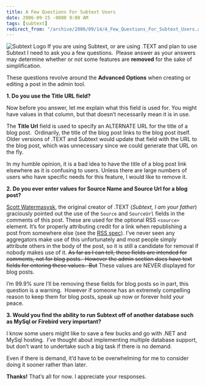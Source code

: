 ```yaml
---
title: A Few Questions For Subtext Users
date: 2006-09-15 -0800 9:00 AM
tags: [subtext]
redirect_from: "/archive/2006/09/14/A_Few_Questions_For_Subtext_Users.aspx/"
---
```


![Subtext
Logo](https://haacked.com/images/haacked_com/WindowsLiveWriter/AFewQuestionsForSubtextUsers_194/SubtextLogo6.png)
If you are using Subtext, or are using .TEXT and plan to use Subtext I
need to ask you a few questions.  Please answer as your answers may
determine whether or not some features are **removed** for the sake of
simplification.

These questions revolve around the **Advanced Options** when creating or
editing a post in the admin tool.

**1. Do you use the Title URL field?**

Now before you answer, let me explain what this field is used for. You
might have values in that column, but that doesn’t necessarily mean it
is in use. 

The **Title Url** field is used to specify an ALTERNATE URL for the
title of a blog post.  Ordinarily, the title of the blog post links to
the blog post itself.  Older versions of .TEXT and Subtext would update
that field with the URL to the blog post, which was unnecessary since we
could generate that URL on the fly.

In my humble opinion, it is a bad idea to have the title of a blog post
link elsewhere as it is confusing to users. Unless there are large
numbers of users who have specific needs for this feature, I would like
to remove it.

**2. Do you ever enter values for Source Name and Source Url for a blog
post?**

[Scott Watermasysk](http://scottwater.com/blog/), the original creator
of .TEXT (*Subtext, I am your father*) graciously pointed out the use of
the `Source` and `SourceUrl` fields in the comments of this post. These
are used for the optional RSS `<source>` element. It’s for properly
attributing credit for a link when republishing a post from somewhere
else (see the [RSS
spec](http://blogs.law.harvard.edu/tech/rss#ltsourcegtSubelementOfLtitemgt "RSS 2.0 Specification")).
I’ve never seen any aggregators make use of this unfortunately and most
people simply attribute others in the body of the post, so it is still a
candidate for removal if nobody makes use of it. ~~As far as I can tell,
these fields are intended for comments, not for blog posts.  However the
admin section does have text fields for entering these values.  But~~
These values are NEVER displayed for blog posts.

I’m 99.9% sure I’ll be removing these fields for blog posts so in part,
this question is a warning.  However if someone has an extremely
compelling reason to keep them for blog posts, speak up now or forever
hold your peace.

**3. Would you find the ability to run Subtext off of another database
such as MySql or Firebird very important?**

I know some users might like to save a few bucks and go with .NET and
MySql hosting.  I’ve thought about implementing multiple database
support, but don’t want to undertake such a big task if there is no
demand. 

Even if there is demand, it’d have to be overwhelming for me to consider
doing it sooner rather than later.

**Thanks!** That’s all for now. I appreciate your responses.

